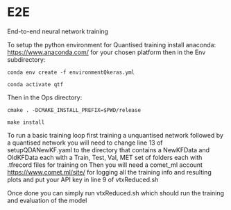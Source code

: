 # E2E
End-to-end neural network training

To setup the python environment for Quantised training install anaconda: https://www.anaconda.com/ for your chosen platform then in the Env subdirectory:

`conda env create -f environmentQkeras.yml`

`conda activate qtf`

Then in the Ops directory:

`cmake . -DCMAKE_INSTALL_PREFIX=$PWD/release`

`make install`

To run a basic training loop first training a unquantised network followed by a quantised network you will need to change line 13 of setupQDANewKF.yaml to
the directory that contains a NewKFData and OldKFData each with a  Train, Test, Val, MET set of folders each with .tfrecord files for training on
Then you will need a comet_ml account https://www.comet.ml/site/ for logging all the training info and resulting plots and put your API key in line 9 
of vtxReduced.sh 

Once done you can simply run vtxReduced.sh which should run the training and evaluation of the model

